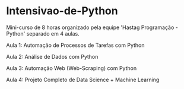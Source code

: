 # Intensivao-de-Python

Mini-curso de 8 horas organizado pela equipe 'Hastag Programação - Python' separado em 4 aulas.

Aula 1: Automação de Processos de Tarefas com Python

Aula 2: Análise de Dados com Python

Aula 3: Automação Web (Web-Scraping) com Python

Aula 4: Projeto Completo de Data Science + Machine Learning
